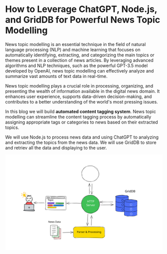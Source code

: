 # How to Leverage ChatGPT, Node.js, and GridDB for Powerful News Topic Modelling

News topic modelling is an essential technique in the field of natural language processing (NLP) and machine learning that focuses on automatically identifying, extracting, and categorizing the main topics or themes present in a collection of news articles. By leveraging advanced algorithms and NLP techniques, such as the powerful GPT-3.5 model developed by OpenAI, news topic modelling can effectively analyze and summarize vast amounts of text data in real-time.

News topic modelling plays a crucial role in processing, organizing, and presenting the wealth of information available in the digital news domain. It enhances user experience, supports data-driven decision-making, and contributes to a better understanding of the world's most pressing issues.

In this blog we will build **automated content tagging system**. News topic modelling can streamline the content tagging process by automatically assigning appropriate tags or categories to news based on their extracted topics.

We will use Node.js to process news data and using ChatGPT to analyzing and extracting the topics from the news data. We will use GridDB to store and retriev all the data and displaying to the user.

![system-arch](assets/images/system-arch.svg)
